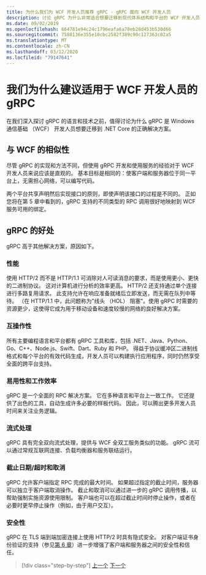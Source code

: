 ```yaml
---
title: 为什么我们为 WCF 开发人员推荐 gRPC - gRPC 面向 WCF 开发人员
description: 讨论 gRPC 为什么非常适合想要迁移到现代体系结构和平台的 WCF 开发人员。
ms.date: 09/02/2019
ms.openlocfilehash: 664781e94c24c1796eafa6a70eb28d453b530d66
ms.sourcegitcommit: 7588136e355e10cbc2582f389c90c127363c02a5
ms.translationtype: MT
ms.contentlocale: zh-CN
ms.lasthandoff: 03/12/2020
ms.locfileid: "79147641"
---
```

# <a name="why-we-recommend-grpc-for-wcf-developers"></a>我们为什么建议适用于 WCF 开发人员的 gRPC

在我们深入探讨 gRPC 的语言和技术之前，值得讨论为什么 gRPC 是 Windows 通信基础 （WCF） 开发人员想要迁移到 .NET Core 的正确解决方案。

## <a name="similarity-to-wcf"></a>与 WCF 的相似性

尽管 gRPC 的实现和方法不同，但使用 gRPC 开发和使用服务的经验对于 WCF 开发人员来说应该是直观的。 基本目标是相同的：使客户端和服务器位于同一平台上，无需担心网络，可以编写代码。

两个平台共享声明然后实现接口的原则，即使声明该接口的过程是不同的。 正如您将在第 5 章中看到的，gRPC 支持的不同类型的 RPC 调用很好地映射到 WCF 服务可用的绑定。

## <a name="benefits-of-grpc"></a>gRPC 的好处

gRPC 高于其他解决方案，原因如下。

### <a name="performance"></a>性能

使用 HTTP/2 而不是 HTTP/1.1 可消除对人可读消息的要求，而是使用更小、更快的二进制协议。 这对计算机进行分析的效率更高。 HTTP/2 还支持通过单个连接进行多路复用请求。 此支持允许在响应准备就绪后立即发送，而无需在队列中等待。 （在 HTTP/1.1 中，此问题称为"线头 （HOL） 阻塞"。使用 gRPC 时需要的资源更少，这使得它成为用于移动设备和速度较慢的网络的良好解决方案。

### <a name="interoperability"></a>互操作性

所有主要编程语言和平台都有 gRPC 工具和库，包括 .NET、Java、Python、Go、C++、Node.js、Swift、Dart、Ruby 和 PHP。 得益于协议缓冲区二进制线格式和每个平台的有效代码生成，开发人员可以构建执行应用程序，同时仍然享受全面的跨平台支持。

### <a name="usability-and-productivity"></a>易用性和工作效率

gRPC 是一个全面的 RPC 解决方案。 它在多种语言和平台上一致工作。 它还提供了出色的工具，自动生成许多必要的样板代码。 因此，可以腾出更多开发人员时间来关注业务逻辑。

### <a name="streaming"></a>流式处理

gRPC 具有完全双向流式处理，提供与 WCF 全双工服务类似的功能。 gRPC 流可以通过常规互联网连接、负载均衡器和服务联结运行。

### <a name="deadlinetimeouts-and-cancellation"></a>截止日期/超时和取消

gRPC 允许客户端指定 RPC 完成的最大时间。 如果超过指定的截止时间，服务器可以独立于客户端取消操作。 截止和取消可以通过进一步的 gRPC 调用传播，以帮助强制实施资源使用限制。 客户端也可以在超过截止时间时停止操作，或者在必要时更早停止操作（例如，由于用户交互）。

### <a name="security"></a>安全性

gRPC 在 TLS 端到端加密连接上使用 HTTP/2 时具有隐式安全。 对客户端证书身份验证的支持（参见[第 6 章](security.md)）进一步增强了客户端和服务器之间的安全性和信任。

>[!div class="step-by-step"]
>[上一个](network-protocols.md)
>[下一个](protocol-buffers.md)
